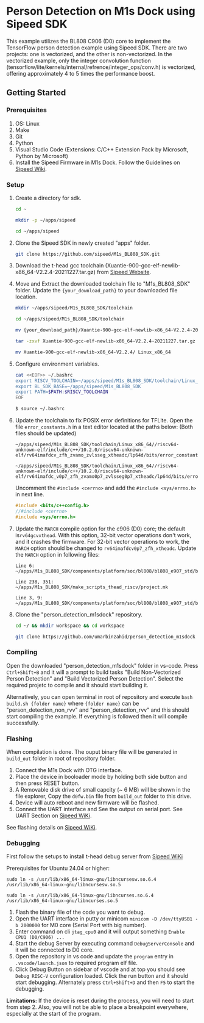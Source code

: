 
# Person Detection on M1s Dock using Sipeed SDK
This example utilizes the BL808 C906 (D0) core to implement the TensorFlow person detection example using Sipeed SDK. There are two projects: one is vectorized, and the other is non-vectorized. In the vectorized example, only the integer convolution function (tensorflow/lite/kernels/internal/refrence/integer_ops/conv.h) is vectorized, offering approximately 4 to 5 times the performance boost.

## Getting Started

### Prerequisites
1. OS: Linux
2. Make
3. Git
4. Python
5. Visual Studio Code (Extensions: C/C++ Extension Pack by Microsoft, Python by Microsoft)
6. Install the Sipeed Firmware in M1s Dock. Follow the Guidelines on [Sipeed Wiki](https://wiki.sipeed.com/hardware/en/maix/m1s/other/start.html#Burn-firmware).

### Setup
1. Create a directory for sdk.

    ```bash
    cd ~
    ```
    ```bash
    mkdir -p ~/apps/sipeed
    ```
    ```bash
    cd ~/apps/sipeed
    ```

2. Clone the Sipeed SDK in newly created "apps" folder.
    ```bash
    git clone https://github.com/sipeed/M1s_BL808_SDK.git
    ```
3. Download the t-head gcc toolchain (Xuantie-900-gcc-elf-newlib-x86_64-V2.2.4-20211227.tar.gz) from [Sipeed Website](https://dl.sipeed.com/shareURL/others/toolchain).
4. Move and Extract the downloaded toolchain file to "M1s_BL808_SDK" folder. Update the `{your_download_path}` to your downloaded file location.
    ```bash
    mkdir ~/apps/sipeed/M1s_BL808_SDK/toolchain
    ```
    ```bash
    cd ~/apps/sipeed/M1s_BL808_SDK/toolchain
    ```
    ```bash
    mv {your_download_path}/Xuantie-900-gcc-elf-newlib-x86_64-V2.2.4-20211227.tar.gz .
    ```
    ```bash
    tar -zxvf Xuantie-900-gcc-elf-newlib-x86_64-V2.2.4-20211227.tar.gz -C .
    ```
    ```bash
    mv Xuantie-900-gcc-elf-newlib-x86_64-V2.2.4/ Linux_x86_64
    ```
5. Configure environment variables.
    ```bash
    cat <<EOF>> ~/.bashrc
    export RISCV_TOOLCHAIN=~/apps/sipeed/M1s_BL808_SDK/toolchain/Linux_x86_64/bin
    export BL_SDK_BASE=~/apps/sipeed/M1s_BL808_SDK
    export PATH=$PATH:$RISCV_TOOLCHAIN
    EOF
    ```
    ```bash
    $ source ~/.bashrc
    ```
6. Update the toolchain to fix POSIX error definitions for TFLite. Open the file `error_constants.h` in a text editor located at the paths below: (Both files should be updated)
    ```
    ~/apps/sipeed/M1s_BL808_SDK/toolchain/Linux_x86_64//riscv64-unknown-elf/include/c++/10.2.0/riscv64-unknown-elf/rv64imafdcv_zfh_zvamo_zvlsseg_xtheadc/lp64d/bits/error_constants.h
    ```
    ```
    ~/apps/sipeed/M1s_BL808_SDK/toolchain/Linux_x86_64//riscv64-unknown-elf/include/c++/10.2.0/riscv64-unknown-elf/rv64imafdc_v0p7_zfh_zvamo0p7_zvlsseg0p7_xtheadc/lp64d/bits/error_constants.h
    ```
    
    Uncomment the `#include <cerrno>` and add the `#include <sys/errno.h>` in next line.
    ```C
    #include <bits/c++config.h>
    //#include <cerrno>
    #include <sys/errno.h>
    ```
7.  Update the `MARCH` compile option for the c906 (D0) core; the default is`rv64gcvxthead`. With this option, 32-bit vector operations don't work, and it crashes the firmware. For 32-bit vector operations to work, the `MARCH` option should be changed to `rv64imafdcv0p7_zfh_xtheadc`. Update the `MARCH` option in following files:
    ```
    Line 6: ~/apps/M1s_BL808_SDK/components/platform/soc/bl808/bl808_e907_std/bl808_bsp_driver/startup/d0/BL808_BSP.mk
    ```
    ```
    Line 238, 351: ~/apps/M1s_BL808_SDK/make_scripts_thead_riscv/project.mk
    ```
    ```
    Line 3, 9: ~/apps/M1s_BL808_SDK/components/platform/soc/bl808/bl808_e907_std/bl808_bsp_driver/startup/d0/cpu_flags.cmake
    ```
8. Clone the "person_detection_m1sdock" repository.
    ```bash
    cd ~/ && mkdir workspace && cd workspace
    ```
    ```bash
    git clone https://github.com/umarbinzahid/person_detection_m1sdock
    ```

### Compiling
Open the downloaded "person_detection_m1sdock" folder in vs-code. Press `Ctrl+Shift+B` and it will a prompt to build tasks "Build Non-Vectorized Person Detection" and "Build Vectorized Person Detection". Select the required projetc to compile and it should start building it.

Alternatively, you can open terminal in root of repository and execute `bash build.sh {folder name}` where `{folder name}` can be "person_detection_non_rvv" and "person_detection_rvv" and this should start compiling the example. If everything is followed then it will compile successfully.

### Flashing
When compilation is done. The ouput binary file will be generated in `build_out` folder in root of repository folder.
1. Connect the M1s Dock with OTG interface.
2. Place the device in booloader mode by holding both side button and then press RESET button.
3. A Removable disk drive of small capcity (~ 6 MB) will be shown in the file explorer, Copy the `d0fw.bin` file from `build_out` folder to this drive.
4. Device will auto reboot and new firmware will be flashed.
5. Connect the UART interface and See the output on serial port. See UART Section on [Sipeed WiKi](https://wiki.sipeed.com/hardware/en/maix/m1s/other/start.html#UART-PORT).

See flashing details on [Sipeed WiKi](https://wiki.sipeed.com/hardware/en/maix/m1s/other/start.html#Burn-via-u-disk).

### Debugging
First follow the setups to install t-head debug server from [Sipeed WiKi](https://wiki.sipeed.com/hardware/en/maix/m1s/other/start.html#Use-Jtag)

Prerequisites for Ubuntu 24.04 or higher:
```
sudo ln -s /usr/lib/x86_64-linux-gnu/libncursesw.so.6.4 /usr/lib/x86_64-linux-gnu/libncursesw.so.5
```
```
sudo ln -s /usr/lib/x86_64-linux-gnu/libncurses.so.6.4 /usr/lib/x86_64-linux-gnu/libncurses.so.5
```

1. Flash the binary file of the code you want to debug.
2. Open the UART interface in putty or minicom `minicom -D /dev/ttyUSB1 -b 2000000` for M0 core (Serial Port with big number).
3. Enter command on cli `jtag_cpu0` and it will output something `Enable CPU1 (D0/C906) ... `
4. Start the debug Server by executing command `DebugServerConsole` and it will be connected to D0 core.
5. Open the repository in vs code and update the `program` entry in `.vscode/launch.json` to required program elf file.
6. Click Debug Button on sidebar of vscode and at top you should see `Debug RISC-V` configuration loaded. Click the run button and it should start debugging. Alternately press `Ctrl+Shift+D` and then `F5` to start the debugging.

**Limitations:** If the device is reset during the process, you will need to start from step 2. Also, you will not be able to place a breakpoint everywhere, especially at the start of the program.
